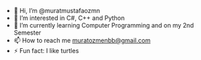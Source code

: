 - 👋 Hi, I’m @muratmustafaozmn
- 👀 I’m interested in C#, C++ and Python
- 🌱 I’m currently learning Computer Programming and on my 2nd Semester
- 📫 How to reach me muratozmenbb@gmail.com
- ⚡ Fun fact: I like turtles

<!---
muratmustafaozmn/muratmustafaozmn is a ✨ special ✨ repository because its `README.md` (this file) appears on your GitHub profile.
You can click the Preview link to take a look at your changes.
--->
